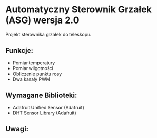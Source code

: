 # Automatyczny Sterownik Grzałek (ASG) wersja 2.0

Projekt sterownika grzałek do teleskopu.

## Funkcje:
 + Pomiar temperatury
 + Pomiar wilgotności
 + Obliczenie punktu rosy
 + Dwa kanały PWM

## Wymagane Biblioteki:
 + Adafruit Unified Sensor (Adafruit)
 + DHT Sensor Library (Adafruit)

## Uwagi:

